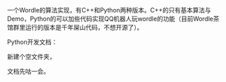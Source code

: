 一个Wordle的算法实现，有C++和Python两种版本。C++的只有基本算法与Demo，Python的可以加些代码实现QQ机器人玩wordle的功能（目前Wordle茶馆群里运行的版本是千年屎山代码，不想开源了）。

Python开发文档：

新建个空文件夹，

文档先咕一会。
